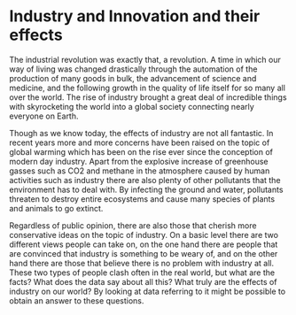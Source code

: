 # Industry and Innovation and their  effects

The industrial revolution was exactly that, a revolution. A time in which our way of living was changed drastically through the automation of the production of many goods in bulk, the advancement of science and medicine, and the following growth in the quality of life itself for so many all over the world. The rise of industry brought a great deal of incredible things with skyrocketing the world into a global society connecting nearly everyone on Earth.

Though as we know today, the effects of industry are not all fantastic. In recent years more and more concerns have been raised on the topic of global warming which has been on the rise ever since the conception of modern day industry. Apart from the explosive increase of greenhouse gasses such as CO2 and methane in the atmosphere caused by human activities such as industry there are also plenty of other pollutants that the environment has to deal with. By infecting the ground and water, pollutants threaten to destroy entire ecosystems and cause many species of plants and animals to go extinct.

Regardless of public opinion, there are also those that cherish more conservative ideas on the topic of industry. On a basic level there are two different views people can take on, on the one hand there are people that are convinced that industry is something to be weary of, and on the other hand there are those that believe there is no problem with industry at all. These two types of people clash often in the real world, but what are the facts? What does the data say about all this? What truly are the effects of industry on our world? By looking at data referring to  it might be possible to obtain an answer to these questions.
